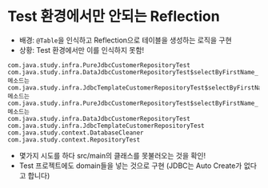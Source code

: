 # Test 환경에서만 안되는 Reflection

- 배경: `@Table`을 인식하고 Reflection으로 테이블을 생성하는 로직을 구현
- 상황: Test 환경에서만 이를 인식하지 못함!

```text
com.java.study.infra.PureJdbcCustomerRepositoryTest
com.java.study.infra.DataJdbcCustomerRepositoryTest$selectByFirstName_메소드는
com.java.study.infra.JdbcTemplateCustomerRepositoryTest$selectByFirstName_메소드는
com.java.study.infra.PureJdbcCustomerRepositoryTest$selectByFirstName_메소드는
com.java.study.infra.DataJdbcCustomerRepositoryTest
com.java.study.infra.JdbcTemplateCustomerRepositoryTest
com.java.study.context.DatabaseCleaner
com.java.study.context.RepositoryTest
```

- 몇가지 시도를 하다 src/main의 클래스를 못불러오는 것을 확인!
- Test 프로젝트에도 domain들을 넣는 것으로 구현 (JDBC는 Auto Create가 없다고 합니다)
